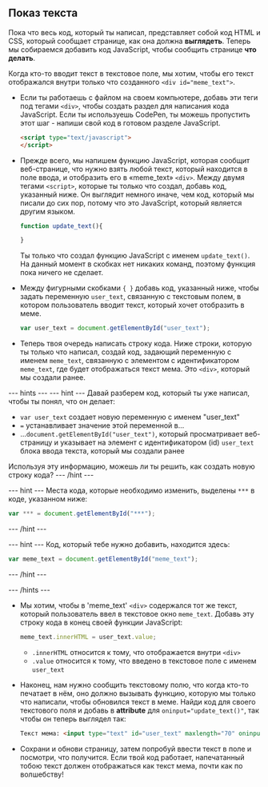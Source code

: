 ## Показ текста

Пока что весь код, который ты написал, представляет собой код HTML и CSS, который сообщает странице, как она должна **выглядеть**. Теперь мы собираемся добавить код JavaScript, чтобы сообщить странице **что делать**.

Когда кто-то вводит текст в текстовое поле, мы хотим, чтобы его текст отображался внутри только что созданного `<div id="meme_text">`.

- Если ты работаешь с файлом на своем компьютере, добавь эти теги под тегами `<div>`, чтобы создать раздел для написания кода JavaScript. Если ты используешь CodePen, ты можешь пропустить этот шаг - напиши свой код в готовом разделе JavaScript.

  ```html
  <script type="text/javascript">
  </script>
  ```

- Прежде всего, мы напишем функцию JavaScript, которая сообщит веб-странице, что нужно взять любой текст, который находится в поле ввода, и отобразить его в «meme_text» `<div>`. Между двумя тегами `<script>`, которые ты только что создал, добавь код, указанный ниже. Он выглядит немного иначе, чем код, который мы писали до сих пор, потому что это JavaScript, который является другим языком.

  ```JavaScript
  function update_text(){

  }
  ```

  Ты только что создал функцию JavaScript с именем `update_text()`. На данный момент в скобках нет никаких команд, поэтому функция пока ничего не сделает.

- Между фигурными скобками `{ }` добавь код, указанный ниже, чтобы задать переменную `user_text`, связанную с текстовым полем, в котором пользователь вводит текст, который хочет отобразить в меме.

  ```JavaScript
  var user_text = document.getElementById("user_text");
  ```

- Теперь твоя очередь написать строку кода. Ниже строки, которую ты только что написал, создай код, задающий переменную с именем `meme_text`, связанную с элементом с идентификатором `meme_text`, где будет отображаться текст мема. Это `<div>`, который мы создали ранее.

--- hints ---
 --- hint --- Давай разберем код, который ты уже написал, чтобы ты понял, что он делает:

* `var user_text` создает новую переменную с именем "user_text"
* `=` устанавливает значение этой переменной в...
* ...`document.getElementById("user_text")`, который просматривает веб-страницу и указывает на элемент с идентификатором (id) `user_text` блока ввода текста, который мы создали ранее

Используя эту информацию, можешь ли ты решить, как создать новую строку кода?
--- /hint ---


--- hint --- Места кода, которые необходимо изменить, выделены `***` в коде, указанном ниже:
```JavaScript
var *** = document.getElementById("***");
```
--- /hint ---

--- hint --- Код, который тебе нужно добавить, находится здесь:

```JavaScript
var meme_text = document.getElementById("meme_text");
```
--- /hint ---

--- /hints ---


- Мы хотим, чтобы в 'meme_text' `<div>` содержался тот же текст, который пользователь ввел в текстовое окно `meme_text`. Добавь эту строку кода в конец своей функции JavaScript:

  ``` JavaScript
  meme_text.innerHTML = user_text.value;
  ```

  * `.innerHTML` относится к тому, что отображается внутри `<div>`
  * `.value` относится к тому, что введено в текстовое поле с именем `user_text`

- Наконец, нам нужно сообщить текстовому полю, что когда кто-то печатает в нём, оно должно вызывать функцию, которую мы только что написали, чтобы обновился текст в меме. Найди код для своего текстового поля и добавь в **attribute** для `oninput="update_text()"`, так чтобы он теперь выглядел так:

  ```html
  Текст мема: <input type="text" id="user_text" maxlength="70" oninput="update_text()"><p>
  ```

 - Сохрани и обнови страницу, затем попробуй ввести текст в поле и посмотри, что получится. Если твой код работает, напечатанный тобою текст должен отображаться как текст мема, почти как по волшебству!
